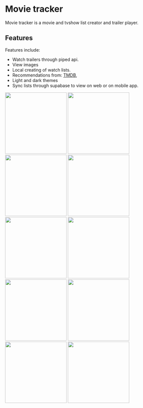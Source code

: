# Movie tracker
Movie tracker is a movie and tvshow list creator and trailer player.

## Features
Features include:
* Watch trailers through piped api.
* View images
* Local creating of watch lists.
* Recommendations from: [TMDB](https://www.themoviedb.org/),
* Light and dark themes
* Sync lists through supabase to view on web or on mobile app.


<img src="https://github.com/SilvVF/movie/assets/98186105/e33a4a0d-0d8c-4048-830a-c2c894d4811d" width="200">
<img src="https://github.com/SilvVF/movie/assets/98186105/28ee9f9f-835b-4da3-a2da-8655f513fa3d" width="200">
<img src="https://github.com/SilvVF/movie/assets/98186105/d6cc5bca-16be-47eb-b323-746051edde50" width="200">
<img src="https://github.com/SilvVF/movie/assets/98186105/1dfbcb18-7b2a-4ccf-b8e3-c54fae7905c3" width="200">
<img src="https://github.com/SilvVF/movie/assets/98186105/26164029-02d4-4eb0-a965-6368be80ccde" width="200">
<img src="https://github.com/SilvVF/movie/assets/98186105/351c2e3a-efb6-401f-b8d9-1d522a827914" width="200">
<img src="https://github.com/SilvVF/movie/assets/98186105/d8c43215-5199-4832-a93e-32deef28ef7a" width="200">
<img src="https://github.com/SilvVF/movie/assets/98186105/4a044334-42fa-4df7-a358-7455cf856b36" width="200">
<img src="https://github.com/SilvVF/movie/assets/98186105/bd1781a3-8ef1-47a3-8476-8e60cd6d5a6c" width="200">
<img src="https://github.com/SilvVF/movie/assets/98186105/85c85ea4-99a3-4359-9a57-af7afb485bd5" width="200">
